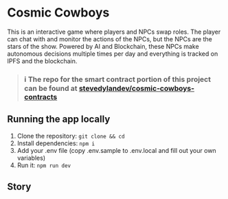 # Cosmic Cowboys
This is an interactive game where players and NPCs swap roles. The player can chat with and monitor the actions of the NPCs, but the NPCs are the stars of the show. Powered by AI and Blockchain, these NPCs make autonomous decisions multiple times per day and everything is tracked on IPFS and the blockchain.

> ### ℹ️ The repo for the smart contract portion of this project can be found at [stevedylandev/cosmic-cowboys-contracts](https://github.com/stevedylandev/cosmic-cowboys-contracts)

## Running the app locally
1. Clone the repository: `git clone && cd `
2. Install dependencies: `npm i`
3. Add your .env file (copy .env.sample to .env.local and fill out your own variables)
4. Run it: `npm run dev`

## Story
